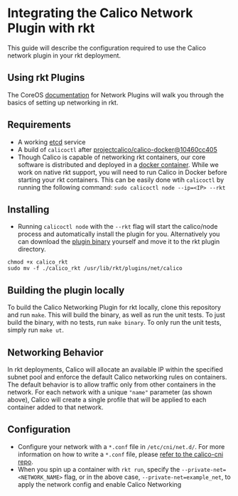 # Integrating the Calico Network Plugin with rkt

This guide will describe the configuration required to use the Calico network plugin in your rkt deployment.

## Using rkt Plugins

The CoreOS [documentation](https://github.com/coreos/rkt/blob/master/Documentation/networking.md) for Network Plugins will walk you through the basics of setting up networking in rkt.

## Requirements

* A working [etcd](https://github.com/coreos/etcd) service
* A build of `calicoctl` after [projectcalico/calico-docker@10460cc405](https://github.com/projectcalico/calico-docker/commit/10460cc405f5aa4bc9ccb1fcaf8760088ae1ebf9)
* Though Calico is capable of networking rkt containers, our core software is distributed and deployed in a [docker container](https://github.com/projectcalico/calico-docker/blob/master/docs/getting-started/default-networking/Demonstration.md). While we work on native rkt support, you will need to run Calico in Docker before starting your rkt containers. This can be easily done wtih `calicoctl` by running the following command: `sudo calicoctl node --ip=<IP> --rkt`

## Installing

* Running `calicoctl node` with the `--rkt` flag will start the calico/node process and automatically install the plugin for you. Alternatively you can download the [plugin binary](https://github.com/projectcalico/calico-rkt/releases/) yourself and move it to the rkt plugin directory.
```
chmod +x calico_rkt
sudo mv -f ./calico_rkt /usr/lib/rkt/plugins/net/calico
```

## Building the plugin locally

To build the Calico Networking Plugin for rkt locally, clone this repository and run `make`.  This will build the binary, as well as run the unit tests.  To just build the binary, with no tests, run `make binary`.  To only run the unit tests, simply run `make ut`.

## Networking Behavior

In rkt deployments, Calico will allocate an available IP within the specified subnet pool and enforce the default Calico networking rules on containers. The default behavior is to allow traffic only from other containers in the network. For each network with a unique `"name"` parameter (as shown above), Calico will create a single profile that will be applied to each container added to that network.

## Configuration

* Configure your network with a `*.conf` file in `/etc/cni/net.d/`. For more information on how to write a `*.conf` file, please [refer to the calico-cni repo](https://github.com/projectcalico/calico-cni).
* When you spin up a container with `rkt run`, specify the `--private-net=<NETWORK_NAME>` flag, or in the above case, `--private-net=example_net`, to apply the network config and enable Calico Networking
